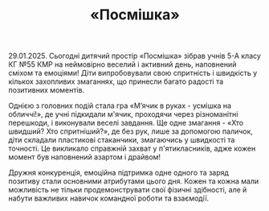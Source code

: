 ﻿---
title: «Посмішка»
---

29.01.2025. Сьогодні дитячий простір «Посмішка» зібрав учнів 5-А класу КГ №55 КМР на неймовірно веселий і активний день, наповнений сміхом та емоціями! Діти випробовували свою спритність і швидкість у кількох захопливих змаганнях, що принесли багато радості та позитивних моментів.

Однією з головних подій стала гра «М’ячик в руках - усмішка на обличчі!», де учні підкидали м'ячик, проходячи через різноманітні перешкоди, і виконували веселі завдання. Ще одне змагання - «Хто швидший? Хто спритніший?», де без рук, лише за допомогою паличок, діти складали пластикові стаканчики, змагаючись у швидкості та точності. Це викликало справжній захват у п'ятикласників, адже кожен момент був наповнений азартом і драйвом!

Дружня конкуренція, емоційна підтримка одне одного та заряд позитиву стали основними атрибутами цього дня. Кожен та кожна мали можливість не тільки продемонструвати свої фізичні здібності, але й набути важливих навичок командної роботи та взаємодії.

<slideshow />
